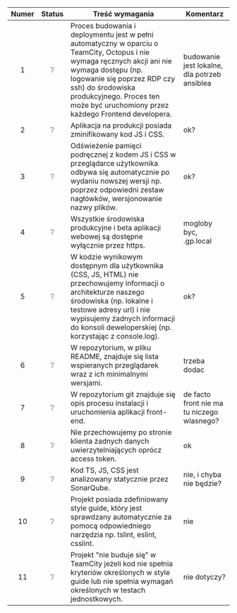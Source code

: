 ﻿| Numer      | Status | Treść wymagania           | Komentarz  |
| :---: | :---: |---| -----|
|1|❔| Proces budowania i deploymentu jest w pełni automatyczny w oparciu o TeamCity, Octopus i nie wymaga ręcznych akcji ani nie wymaga dostępu (np. logowanie się poprzez RDP czy ssh) do środowiska produkcyjnego. Proces ten może być uruchomiony przez każdego Frontend developera.| budowanie jest lokalne, dla potrzeb ansiblea |
|2|❔| Aplikacja na produkcji posiada zminifikowany kod JS i CSS. | ok? |
|3|❔| Odświeżenie pamięci podręcznej z kodem JS i CSS w przeglądarce użytkownika odbywa się automatycznie po wydaniu nowszej wersji np. poprzez odpowiedni zestaw nagłówków, wersjonowanie nazwy plików. | ok? |
|4|❔| Wszystkie środowiska produkcyjne i beta aplikacji webowej są dostępne wyłącznie przez https. | mogloby byc, .gp.local |
|5|❔| W kodzie wynikowym dostępnym dla użytkownika (CSS, JS, HTML) nie przechowujemy informacji o architekturze naszego środowiska (np. lokalne i testowe adresy url) i nie wypisujemy żadnych informacji do konsoli deweloperskiej (np. korzystając z console.log). | ok? |
|6|❔| W repozytorium, w pliku README, znajduje się lista wspieranych przeglądarek wraz z ich minimalnymi wersjami. | trzeba dodac |
|7|❔| W repozytorium git znajduje się opis procesu instalacji i uruchomienia aplikacji front-end.| de facto front nie ma tu niczego wlasnego? |
|8|❔| Nie przechowujemy po stronie klienta żadnych danych uwierzytelniających oprócz access token.| ok |
|9|❔| Kod TS, JS, CSS jest analizowany statycznie przez SonarQube. | nie, i chyba nie będzie? |
|10|❔| Projekt posiada zdefiniowany style guide, który jest sprawdzany automatycznie za pomocą odpowiedniego narzędzia np. tslint, eslint, csslint.| nie |
|11|❔|Projekt "nie buduje się" w TeamCity jeżeli kod nie spełnia kryteriów określonych w style guide lub nie spełnia wymagań określonych w testach jednostkowych.| nie dotyczy? |
